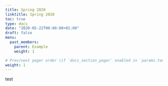 ```yaml
---
title: Spring 2020
linktitle: Spring 2020
toc: true
type: docs
date: "2020-05-22T00:00:00+01:00"
draft: false
menu:
  past_members:
    parent: Example
    weight: 1

# Prev/next pager order (if `docs_section_pager` enabled in `params.toml`)
weight: 1
---
```


test 